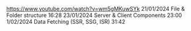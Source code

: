 https://www.youtube.com/watch?v=wm5gMKuwSYk
21/01/2024 File & Folder structure 16:28
23/01/2024 Server & Client Components 23:00
1/02/2024 Data Fetching (SSR, SSG, ISR) 31:42
